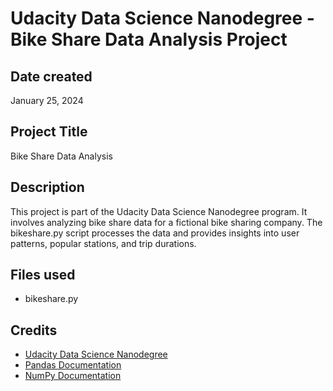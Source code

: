 
# Udacity Data Science Nanodegree - Bike Share Data Analysis Project 


## Date created
January 25, 2024

## Project Title
Bike Share Data Analysis

## Description
This project is part of the Udacity Data Science Nanodegree program. It involves analyzing bike share data for a fictional bike sharing company. The bikeshare.py script processes the data and provides insights into user patterns, popular stations, and trip durations.

## Files used
- bikeshare.py

## Credits

- [Udacity Data Science Nanodegree](https://www.udacity.com/course/data-scientist-nanodegree--nd025)
- [Pandas Documentation](https://pandas.pydata.org/pandas-docs/stable/index.html)
- [NumPy Documentation](https://numpy.org/doc/stable/)
